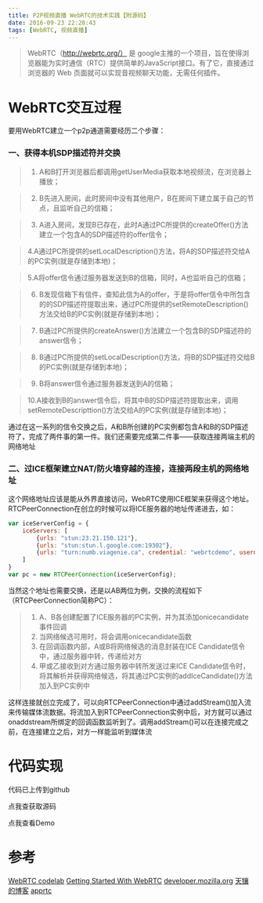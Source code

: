 ```yaml
---
title: P2P视频直播 WebRTC的技术实践【附源码】
date: 2016-09-23 22:28:43
tags: [WebRTC, 视频直播]
---
```



> WebRTC（http://webrtc.org/） 是 google主推的一个项目，旨在使得浏览器能为实时通信（RTC）提供简单的JavaScript接口。有了它，直接通过浏览器的 Web 页面就可以实现音视频聊天功能，无需任何插件。

# WebRTC交互过程

要用WebRTC建立一个p2p通道需要经历二个步骤：

### 一、获得本机SDP描述符并交换

> 1. A和B打开浏览器后都调用getUserMedia获取本地视频流，在浏览器上播放；

> 2. B先进入房间，此时房间中没有其他用户，B在房间下建立属于自己的节点，且监听自己的信箱；

> 3. A进入房间，发现B已存在，此时A通过PC所提供的createOffer()方法建立一个包含A的SDP描述符的offer信令；

> 4.A通过PC所提供的setLocalDescription()方法，将A的SDP描述符交给A的PC实例(就是存储到本地)；

> 5.A将offer信令通过服务器发送到B的信箱，同时，A也监听自己的信箱；

> 6. B发现信箱下有信件，查知此信为A的offer，于是将offer信令中所包含的的SDP描述符提取出来，通过PC所提供的setRemoteDescription()方法交给B的PC实例(就是存储到本地)；

> 7. B通过PC所提供的createAnswer()方法建立一个包含B的SDP描述符的answer信令；

> 8. B通过PC所提供的setLocalDescription()方法，将B的SDP描述符交给B的PC实例(就是存储到本地)；

> 9. B将answer信令通过服务器发送到A的信箱；

> 10.A接收到B的answer信令后，将其中B的SDP描述符提取出来，调用setRemoteDescripttion()方法交给A的PC实例(就是存储到本地)；

通过在这一系列的信令交换之后，A和B所创建的PC实例都包含A和B的SDP描述符了，完成了两件事的第一件。我们还需要完成第二件事——获取连接两端主机的网络地址

### 二、过ICE框架建立NAT/防火墙穿越的连接，连接两段主机的网络地址

这个网络地址应该是能从外界直接访问，WebRTC使用ICE框架来获得这个地址。RTCPeerConnection在创立的时候可以将ICE服务器的地址传递进去，如：

```javascript
var iceServerConfig = {
    iceServers: [
        {urls: "stun:23.21.150.121"},
        {urls: "stun:stun.l.google.com:19302"},
        {urls: "turn:numb.viagenie.ca", credential: "webrtcdemo", username: "louis%40mozilla.com"}
    ]
}
var pc = new RTCPeerConnection(iceServerConfig);
```

当然这个地址也需要交换，还是以AB两位为例，交换的流程如下（RTCPeerConnection简称PC）：
> 1. A、B各创建配置了ICE服务器的PC实例，并为其添加onicecandidate事件回调
> 2. 当网络候选可用时，将会调用onicecandidate函数
> 3. 在回调函数内部，A或B将网络候选的消息封装在ICE Candidate信令中，通过服务器中转，传递给对方
> 4. 甲或乙接收到对方通过服务器中转所发送过来ICE Candidate信令时，将其解析并获得网络候选，将其通过PC实例的addIceCandidate()方法加入到PC实例中

这样连接就创立完成了，可以向RTCPeerConnection中通过addStream()加入流来传输媒体流数据。将流加入到RTCPeerConnection实例中后，对方就可以通过onaddstream所绑定的回调函数监听到了。调用addStream()可以在连接完成之前，在连接建立之后，对方一样能监听到媒体流


# 代码实现

代码已上传到github 

点我查获取源码

点我查看Demo





# 参考

[WebRTC codelab](https://codelabs.developers.google.com/codelabs/webrtc-web/#0)
[Getting Started With WebRTC](http://html5rocks.com/en/tutorials/webrtc/basics)
[developer.mozilla.org](https://developer.mozilla.org/en-US/docs/Web/API/WebRTC_API)
[天镶的博客](http://lingyu.wang/#/)
[apprtc](https://apprtc.appspot.com/)





